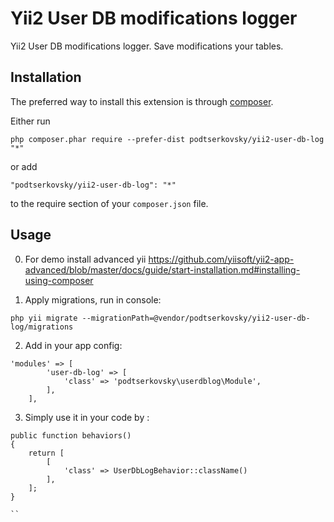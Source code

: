 Yii2 User DB modifications logger
=================================
Yii2 User DB modifications logger. Save modifications your tables.

Installation
------------

The preferred way to install this extension is through [composer](http://getcomposer.org/download/).

Either run

```
php composer.phar require --prefer-dist podtserkovsky/yii2-user-db-log "*"
```

or add

```
"podtserkovsky/yii2-user-db-log": "*"
```

to the require section of your `composer.json` file.


Usage
-----

0. For demo install advanced yii https://github.com/yiisoft/yii2-app-advanced/blob/master/docs/guide/start-installation.md#installing-using-composer

1. Apply migrations, run in console:

```
php yii migrate --migrationPath=@vendor/podtserkovsky/yii2-user-db-log/migrations
```

2. Add in your app config:
```
'modules' => [
        'user-db-log' => [
            'class' => 'podtserkovsky\userdblog\Module',
        ],
    ],
```
3. Simply use it in your code by  :

```
public function behaviors()
{
    return [
        [
            'class' => UserDbLogBehavior::className()
        ],
    ];
}

``

